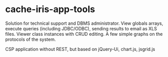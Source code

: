 # cache-iris-app-tools
Solution for technical support and DBMS administrator. View globals arrays, execute queries (including JDBC/ODBC), sending results to email as XLS files. Viewer class instances with СRUD editing. A few simple graphs on the protocols of the system.

CSP application without REST, but based on jQuery-Ui, chart.js, jsgrid.js
